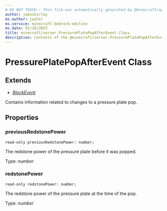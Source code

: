 ```yaml
---
# DO NOT TOUCH — This file was automatically generated by @minecraft/api-docs-generator, to report problems file an issue at https://github.com/Mojang/minecraft-scripting-libraries
author: jakeshirley
ms.author: jashir
ms.service: minecraft-bedrock-edition
ms.date: 02/10/2025
title: minecraft/server.PressurePlatePopAfterEvent Class
description: Contents of the @minecraft/server.PressurePlatePopAfterEvent class.
---
```

# PressurePlatePopAfterEvent Class

## Extends
- [*BlockEvent*](BlockEvent.md)

Contains information related to changes to a pressure plate pop.

## Properties

### **previousRedstonePower**
`read-only previousRedstonePower: number;`

The redstone power of the pressure plate before it was popped.

Type: *number*

### **redstonePower**
`read-only redstonePower: number;`

The redstone power of the pressure plate at the time of the pop.

Type: *number*
